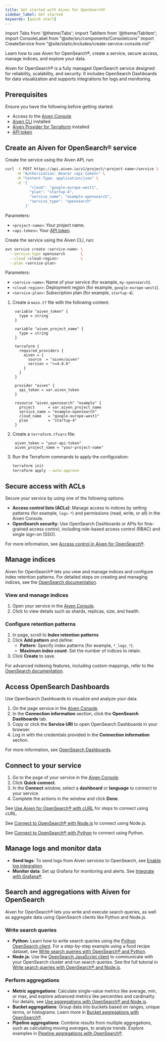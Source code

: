 ```yaml
---
title: Get started with Aiven for OpenSearch®
sidebar_label: Get started
keywords: [quick start]
---
```


import Tabs from '@theme/Tabs';
import TabItem from '@theme/TabItem';
import ConsoleLabel from "@site/src/components/ConsoleIcons"
import CreateService from "@site/static/includes/create-service-console.md"

Learn how to use Aiven for OpenSearch®, create a service, secure access, manage indices, and explore your data.

Aiven for OpenSearch® is a fully managed OpenSearch service designed for reliability,
scalability, and security. It includes OpenSearch Dashboards for data visualization and
supports integrations for logs and monitoring.

## Prerequisites

Ensure you have the following before getting started:

- Access to the [Aiven Console](https://console.aiven.io)
- [Aiven CLI](https://github.com/aiven/aiven-client#installation) installed
- [Aiven Provider for Terraform](https://registry.terraform.io/providers/aiven/aiven/latest/docs) installed
- [API token](/docs/platform/howto/create_authentication_token)

## Create an Aiven for OpenSearch® service

<Tabs groupId="group1">
<TabItem value="1" label="Console" default>

<CreateService serviceType="OpenSearch®"/>

</TabItem>
<TabItem value="API" label="API">

Create the service using the Aiven API, run:

```bash
curl -X POST https://api.aiven.io/v1/project/<project-name>/service \
     -H "Authorization: Bearer <api-token>" \
     -H "Content-Type: application/json" \
     -d '{
           "cloud": "google-europe-west1",
           "plan": "startup-4",
           "service_name": "example-opensearch",
           "service_type": "opensearch"
         }'
```

Parameters:

- `<project-name>`: Your project name.
- `<api-token>`: Your [API token](/docs/platform/howto/create_authentication_token).

</TabItem>
<TabItem value="CLI" label="CLI">

Create the service using the Aiven CLI, run:

```bash
avn service create <service-name> \
  --service-type opensearch       \
  --cloud <cloud-region>          \
  --plan <service-plan>
```

Parameters:

- `<service-name>`: Name of your service (for example, `my-opensearch`).
- `<cloud-region>`: Deployment region (for example, `google-europe-west1`).
- `<service-plan>`: Subscription plan (for example, `startup-4`).

</TabItem>
<TabItem value="Terraform" label="Terraform">

1. Create a `main.tf` file with the following content:

   ```hcl
    variable "aiven_token" {
      type = string
    }

    variable "aiven_project_name" {
      type = string
    }

    terraform {
      required_providers {
        aiven = {
          source  = "aiven/aiven"
          version = ">=4.0.0"
        }
      }
    }

    provider "aiven" {
      api_token = var.aiven_token
    }

    resource "aiven_opensearch" "example" {
      project      = var.aiven_project_name
      service_name = "example-opensearch"
      cloud_name   = "google-europe-west1"
      plan         = "startup-4"
    }
    ```

1. Create a `terraform.tfvars` file:

   ```hcl
    aiven_token = "your-api-token"
    aiven_project_name = "your-project-name"
    ```

1. Run the Terraform commands to apply the configuration:

   ```bash
   terraform init
   terraform apply --auto-approve
   ```

</TabItem>
</Tabs>

## Secure access with ACLs

Secure your service by using one of the following options:

- **Access control lists (ACLs)**: Manage access to indices by setting patterns
  (for example, `logs-*`) and permissions (read, write, or all) in the Aiven Console.
- **OpenSearch security**: Use OpenSearch Dashboards or APIs for fine-grained access
  control, including role-based access control (RBAC) and single sign-on (SSO).

For more information, see
[Access control in Aiven for OpenSearch®](https://aiven.io/docs/products/opensearch/concepts/access_control).

## Manage indices

Aiven for OpenSearch® lets you view and manage indices and configure index retention
patterns. For detailed steps on creating and managing indices, see
the [OpenSearch documentation](https://opensearch.org/docs/latest/opensearch/index-data/).

### View and manage indices

1. Open your service in the [Aiven Console](https://console.aiven.io/).
1. Click <ConsoleLabel name="opensearchindexes" /> to view details such as shards, replicas, size, and health.

### Configure retention patterns

1. In <ConsoleLabel name="opensearchindexes" /> page, scroll to
   **Index retention patterns**
1. Click **Add pattern** and define:
   - **Pattern**: Specify index patterns (for example, `*_logs_*`).
   - **Maximum index count**: Set the number of indices to retain.
1. Click **Create** to save.

For advanced indexing features, including custom mappings, refer to the
[OpenSearch documentation](https://opensearch.org/docs/latest/opensearch/index-data/).

## Access OpenSearch Dashboards

Use OpenSearch Dashboards to visualize and analyze your data.

1. On the <ConsoleLabel name="overview"/> page service in the [Aiven Console](https://console.aiven.io/).
1. In the **Connection information** section, click the **OpenSearch Dashboards** tab.
1. Copy or click the **Service URI** to open OpenSearch Dashboards in your browser.
1. Log in with the credentials provided in the **Connection information** section.

For more information, see
[OpenSearch Dashboards](https://opensearch.org/docs/latest/dashboards/).

## Connect to your service

<Tabs groupId="connect-service">
<TabItem value="Console" label="Console" default>

1. Go to the <ConsoleLabel name="overview"/>  page of your service in the [Aiven Console](https://console.aiven.io/).
1. Click **Quick connect**.
1. In the **Connect** window, select a **dashboard** or **language** to connect to your
   service.
1. Complete the actions in the window and click **Done**.

</TabItem>
<TabItem value="cURL" label="cURL">

See
[Use Aiven for OpenSearch® with cURL](https://aiven.io/docs/products/opensearch/howto/opensearch-with-curl)
for steps to connect using cURL.

</TabItem>
<TabItem value="Node.js" label="Node.js">

See
[Connect to OpenSearch® with Node.js](https://aiven.io/docs/products/opensearch/howto/connect-with-nodejs)
to connect using Node.js.

</TabItem>

<TabItem value="Python" label="Python">

See [Connect to OpenSearch® with Python](https://aiven.io/docs/products/opensearch/howto/connect-with-python) to connect using Python.

</TabItem>
</Tabs>

## Manage logs and monitor data

- **Send logs**: To send logs from Aiven services to OpenSearch, see [Enable log integration](https://aiven.io/docs/products/opensearch/howto/opensearch-log-integration).
- **Monitor data**: Set up Grafana for monitoring and alerts. See [Integrate with Grafana®](https://aiven.io/docs/products/opensearch/howto/integrate-with-grafana).


## Search and aggregations with Aiven for OpenSearch

Aiven for OpenSearch® lets you write and execute search queries, as well as aggregate
data using OpenSearch clients like Python and Node.js.

### Write search queries

- **Python**: Learn how to write search queries using the
  [Python OpenSearch client](https://github.com/opensearch-project/opensearch-py).
  For a step-by-step example using a food recipe dataset, see
  [Write search queries with OpenSearch® and Python](https://aiven.io/docs/products/opensearch/howto/search-python).
- **Node.js**: Use the
  [OpenSearch JavaScript client](https://github.com/opensearch-project/opensearch-js) to
  communicate with your OpenSearch cluster and run search queries. See the full
  tutorial in [Write search queries with OpenSearch® and Node.js](https://aiven.io/docs/products/opensearch/howto/search-nodejs).

### Perform aggregations

- **Metric aggregations**: Calculate single-value metrics like average, min, or max,
  and explore advanced metrics like percentiles and cardinality. For details, see
  [Use aggregations with OpenSearch® and Node.js](https://aiven.io/docs/products/opensearch/howto/aggregations-nodejs#metric-aggregations).
- **Bucket aggregations**: Group data into buckets based on ranges, unique terms, or
  histograms. Learn more in
  [Bucket aggregations with OpenSearch®](https://aiven.io/docs/products/opensearch/howto/aggregations-nodejs#bucket-aggregations).
- **Pipeline aggregations**: Combine results from multiple aggregations, such as
  calculating moving averages, to analyze trends. Explore examples in
  [Pipeline aggregations with OpenSearch®](https://aiven.io/docs/products/opensearch/howto/aggregations-nodejs#pipeline-aggregations).
